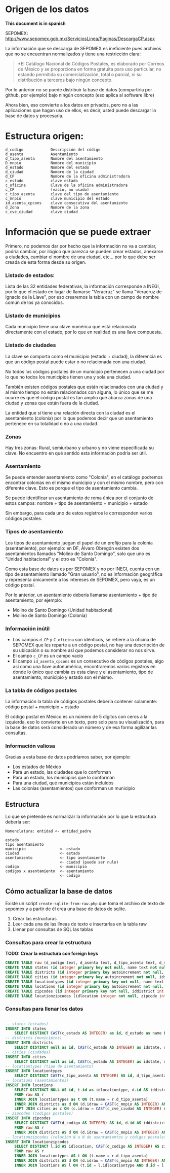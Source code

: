 # Origen de los datos

**This document is in spanish**

SEPOMEX: http://www.sepomex.gob.mx/ServiciosLinea/Paginas/DescargaCP.aspx

La información que se descarga de SEPOMEX es ineficiente pues archivos que no se encuentran normalizados
y tiene una restricción clara:

> *El Catálogo Nacional de Códigos Postales, es elaborado por Correos de México
> y se proporciona en forma gratuita para uso particular, no estando permitida
> su comercialización, total o parcial, ni su distribución a terceros bajo ningún concepto.

Por lo anterior no se puede distribuir la base de datos (compartirla por github, por ejemplo)
bajo ningún concepto (eso aplica al software libre)

Ahora bien, eso convierte a los datos en privados, pero no a las aplicaciones que hagan uso de ellos,
es decir, usted puede descargar la base de datos y procesarla.

# Estructura origen:

```
d_codigo            Descripción del código
d_asenta            Asentamiento
d_tipo_asenta       Nombre del asentamiento
D_mnpio             Nombre del municipio
d_estado            Nombre del estado
d_ciudad            Nombre de la ciudad
d_CP                Nombre de la oficina administradora
c_estado            clave estado
c_oficina           Clave de la oficina administradora
c_CP                (vacío, no usado)
c_tipo_asenta       clave del tipo de asentamiento
c_mnpio             clave municipio del estado
id_asenta_cpcons    clave consecutiva del asentamiento
d_zona              Nombre de la zona
c_cve_ciudad        clave ciudad
```

# Información que se puede extraer

Primero, no podemos dar por hecho que la información no va a cambiar,
podría cambiar, por ilógico que parezca se pueden crear estados, anexarse a ciudades,
cambiar el nombre de una ciudad, etc... por lo que debe ser creada de esta forma desde su origen.

### Listado de estados:

Lista de las 32 entidades federativas, la información corresponde a INEGI, por lo que el estado
en lugar de llamarse "Veracruz" se llama "Veracruz de Ignacio de la Llave",
por eso crearemos la tabla con un campo de nombre común de los ya conocidos.

### Listado de municipios

Cada municipio tiene una clave numérica que está relacionada directamente con el estado,
por lo que en realidad es una llave compuesta.

### Listado de ciudades

La clave se comporta como el municipio (estado + ciudad),
la diferencia es que un código postal puede estar o no relacionada con una ciudad.

No todos los códigos postales de un municipio pertenecen a una ciudad por lo que no todos
los municipios tienen una y sola una ciudad.

También existen códigos postales que están relacionados con una ciudad y al mismo tiempo
no están relacionados con alguna, lo único que se me ocurre es que el código postal es tan
amplio que abarca zonas de una ciudad y zonas que están fuera de la ciudad.

La entidad que sí tiene una relación directa con la ciudad es el asentamiento (colonia) por lo que
podemos decir que un asentamiento pertenece en su totalidad o no a una ciudad.

### Zonas

Hay tres zonas: Rural, semiurbano y urbano y no viene especificada su clave.
No encuentro en qué sentido esta información podría ser útil.

### Asentamiento

Se puede entender asentamiento como "Colonia",
en el catálogo podremos encontrar colonias en el mismo municipio y con el mismo nombre,
pero con diferente clave. Esto es porque el tipo de asentamiento cambia.

Se puede identificar un asentamiento de roma única por el conjunto de estos campos:
nombre + tipo de asentamiento + municipio + estado

Sin embargo, para cada uno de estos registros le corresponden varios códigos postales.

### Tipos de asentamiento

Los tipos de asentamiento juegan el papel de un prefijo para la colonia (asentamiento),
por ejemplo: en DF, Álvaro Obregón existen dos asentamientos llamados "Molino de Santo Domingo",
solo que uno es "Unidad habitacional" y el otro es "Colonia".

Como esta base de datos es por SEPOMEX y no por INEGI,
cuenta con un tipo de asentamiento llamado "Gran usuario",
no es información geográfica y representa únicamente a los intereses de SEPOMEX,
pero vaya, es un código postal.

Por lo anterior, un asentamiento debería llamarse asentamiento + tipo de asentamiento, por ejemplo:

* Molino de Santo Domingo (Unidad habitacional)
* Molino de Santo Domingo (Colonia)

### Información inútil

* Los campos `d_CP` y `C_oficina` son idénticos,
  se refiere a la oficina de SEPOMEX que les reparte a un código postal,
  no hay una descripción de su ubicación o su nombre así que podemos considerar no nos sirve.
* El campo `c_CP` es un campo vacío
* El campo `id_asenta_cpcons` es un consecutivo de códigos postales,
  algo así como una llave autonumérica, encontraremos varios registros
  en donde lo único que cambia es esta clave y el asentamiento, tipo de asentamiento,
  municipio y estado son el mismo.

### La tabla de códigos postales

La información la tabla de códigos postales debería contener solamente:
código postal + municipio + estado

El código postal en México es un número de 5 dígitos con ceros a la izquierda,
eso lo convierte en un texto, pero solo para su visualización, para la base de datos será considerado un número
y de esa forma agilizar las consultas.

### Información valiosa

Gracias a esta base de datos podríamos saber, por ejemplo:

* Los estados de México
* Para un estado, las ciudades que lo conforman
* Para un estado, los municipios que lo conforman
* Para una ciudad, qué municipios están incluídos
* Las colonias (asentamientos) que conforman un municipio

## Estructura

Lo que se pretende es normalizar la información por lo que la estructura debería ser:

```
Nomenclatura: entidad <- entidad_padre

estado
tipo asentamiento
municipio               <- estado
ciudad                  <- estado
asentamiento            <- tipo asentamiento
                        <- ciudad (puede ser nulo)
codigo                  <- municipio
codigos x asentamiento  <- asentamiento
                        <- codigo
```

## Cómo actualizar la base de datos

Existe un script `create-sqlite-from-raw.php` que toma el archivo de texto de sepomex
y a partir de él crea una base de datos de sqlite.

1. Crear las estructuras
1. Leer cada una de las líneas de texto e insertarlas en la tabla raw
1. Llenar por consultas de SQL las tablas


### Consultas para crear la estructura

**TODO: Crear la estructura con foreign keys** 

```sql
CREATE TABLE raw (d_codigo text, d_asenta text, d_tipo_asenta text, d_mnpio text, d_estado text, d_ciudad text, d_cp text, c_estado text, c_oficina text, c_cp text, c_tipo_asenta text, c_mnpio text, id_asenta_cpcons text, d_zona text, c_cve_ciudad text);
CREATE TABLE states (id integer primary key not null, name text not null);
CREATE TABLE districts (id integer primary key autoincrement not null, idstate integer not null, name text not null, idraw text);
CREATE TABLE cities (id integer primary key autoincrement not null, idstate integer not null, name text not null, idraw text);
CREATE TABLE locationtypes (id integer primary key not null, name text not null);
CREATE TABLE locations (id integer primary key autoincrement not null, idlocationtype integer not null, iddistrict integer not null, idcity integer default null, name text not null);
CREATE TABLE zipcodes (id integer primary key not null, iddistrict int not null);
CREATE TABLE locationzipcodes (idlocation integer not null, zipcode integer not null, primary key(idlocation, zipcode));
```


### Consultas para llenar los datos
```sql

-- states (estados)
INSERT INTO states
    SELECT DISTINCT CAST(c_estado AS INTEGER) as id, d_estado as name FROM raw ORDER BY c_estado;
-- districts (municipios) 
INSERT INTO districts
    SELECT DISTINCT null as id, CAST(c_estado AS INTEGER) as idstate, d_mnpio as name, CAST(c_mnpio AS INTEGER) as idraw FROM raw ORDER BY c_estado, c_mnpio;
-- cities (ciudades)
INSERT INTO cities
    SELECT DISTINCT null as id, CAST(c_estado AS INTEGER) as idstate, d_ciudad as name, CAST(c_cve_ciudad AS INTEGER) as idraw FROM raw WHERE (d_ciudad <> "") ORDER BY c_estado, c_cve_ciudad;
-- locationtypes (tipo de asentamiento)
INSERT INTO locationtypes
    SELECT DISTINCT CAST(c_tipo_asenta AS INTEGER) AS id, d_tipo_asenta AS name FROM raw ORDER BY c_tipo_asenta;
-- locations (asentamientos)
INSERT INTO locations
    SELECT DISTINCT NULL AS id, t.id as idlocationtype, d.id AS iddistrict, c.id AS idcity, d_asenta AS name
    FROM raw AS r
    INNER JOIN locationtypes as t ON (t.name = r.d_tipo_asenta)
    INNER JOIN districts as d ON (d.idraw = CAST(c_mnpio AS INTEGER) AND d.idstate = CAST(c_estado AS INTEGER))
    LEFT JOIN cities as c ON (c.idraw = CAST(c_cve_ciudad AS INTEGER) AND c.idstate = CAST(c_estado AS INTEGER));
-- zipcodes (codigos postales)
INSERT INTO zipcodes
    SELECT DISTINCT CAST(d_codigo AS INTEGER) AS id, d.id AS iddistrict
    FROM raw AS r
    INNER JOIN districts AS d ON (d.idraw = CAST(c_mnpio AS INTEGER) AND d.idstate = CAST(c_estado AS INTEGER));
-- locationzipcodes (relación N a N de asentamientos y códigos postales)
INSERT INTO locationzipcodes
    SELECT DISTINCT l.id AS idlocation, CAST(d_codigo AS INTEGER) AS zipcode
    FROM raw AS r
    INNER JOIN locationtypes AS t ON (t.name = r.d_tipo_asenta)
    INNER JOIN districts AS d ON (d.idraw = CAST(c_mnpio AS INTEGER) AND d.idstate = CAST(c_estado AS INTEGER))
    INNER JOIN locations AS l ON (t.id = l.idlocationtype AND d.id = l.iddistrict AND l.name = r.d_asenta)

```
